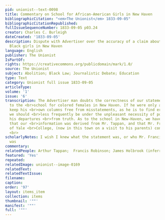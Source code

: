 ```yaml
---
pid: unionist--text-0098
title: Commentary on School for African-American Girls in New Haven
bibliographicCitation: "<em>The Unionist</em> 1833-09-05"
bibliographicCitationRepublished: 
fullIssueSequenceNumber: 1833-09-05 p03.24
creator: Charles C. Burleigh
dateCreated: '1833-09-05'
description: Dispute with Advertiser over the accuracy of a claim about a schol for
  Black girls in New Haven
language: English
publisher: The Unionist
IsPartOf: 
rights: https://creativecommons.org/publicdomain/mark/1.0/
source: The Unionist
subject: Abolition; Black Law; Journalistic Debate; Education
type: Text
category: Unionist full issue 1833-09-05
articleType: 
volume: '1'
issue: '6'
transcription: The Advertiser man doubts the correctness of our statement in reference
  to the <br>school for colored females in New Haven. If he were only as anxious to
  keep his <br>own columns free from misstatements, as he is to find errors in ours,
  we should <br>less frequently be under the unpleasant necessity of pointing out
  his departures <br>from truth. As to the school in New-Haven, we have only to say
  that our <br>information was derived from Mr. Tappan, and that Mr. Francis Robinson
  of Yale <br>College, (now in this town on a visit to his parents) confirms the statement.
  <br>
scholarlyNotes: I wish I knew what the statement was, or who Mr. Francis Robinson
  was
commentary: 
relatedPeople: Arthur Tappan;  Francis Robinson; James Holbrook (inferred)
featured: 'Yes'
repeated: 
relatedImage: unionist--image-0169
relatedText: 
relatedTextIssue: 
filename: 
caption: 
order: '97'
layout: items_item
collection: items
thumbnail: '""'
manifest: '""'
full: '""'
---
```

